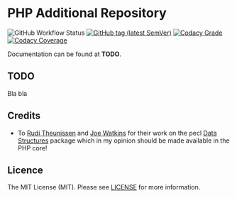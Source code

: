 # PHP Additional Repository

![GitHub Workflow Status](https://img.shields.io/github/workflow/status/php-addition-repository/par/Unit%20tests?label=Unit%20Tests&style=for-the-badge)
[![GitHub tag (latest SemVer)](https://img.shields.io/github/v/tag/php-addition-repository/par?sort=semver&style=for-the-badge)](https://github.com/php-addition-repository/par/tags)
[![Codacy Grade](https://img.shields.io/codacy/grade/9c324a236cd5478ea683468469f0fc14?style=for-the-badge)](https://app.codacy.com/gh/php-addition-repository/par/dashboard)
[![Codacy Coverage](https://img.shields.io/codacy/coverage/9c324a236cd5478ea683468469f0fc14?style=for-the-badge)](https://app.codacy.com/gh/php-addition-repository/par/dashboard)

Documentation can be found at **TODO**.

## TODO

Bla bla

## Credits

- To [Rudi Theunissen](https://github.com/rtheunissen) and [Joe Watkins](https://github.com/krakjoe) for their work on the pecl [Data Structures](https://github.com/php-ds/ext-ds) package which in my opinion should be made available in the PHP core!

## Licence

The MIT License (MIT). Please see [LICENSE](LICENCE.md) for more information.
